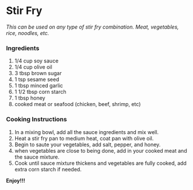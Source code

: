 # Stir Fry

*This can be used on any type of stir fry combination. Meat, vegetables, rice, noodles, etc.*

### Ingredients

1. 1/4 cup soy sauce
2. 1/4 cup olive oil
3. 3 tbsp brown sugar
4. 1 tsp sesame seed
5. 1 tbsp minced garlic
6. 1 1/2 tbsp corn starch
7. 1 tbsp honey
8. cooked meat or seafood (chicken, beef, shrimp, etc)

### Cooking Instructions

1. In a mixing bowl, add all the sauce ingredients and mix well.
2. Heat a stir fry pan to medium heat, coat pan with olive oil.
3. Begin to saute your vegetables, add salt, pepper, and honey.
4. when vegetables are close to being done, add in your cooked meat and the sauce mixture.
5. Cook until sauce mixture thickens and vegetables are fully cooked, add extra corn starch if needed.

**Enjoy!!!**

